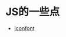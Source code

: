 # JS的一些点

- [Iconfont](https://github.com/Sofiya-xuanxuan/blog/tree/master/1-Gather/11-JS/01-Iconfont.md)


